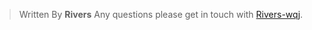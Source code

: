 

> Written By **Rivers**
> Any questions please get in touch with  [Rivers-wqj](https://rivers-wqj.github.io/).
<!--stackedit_data:
eyJoaXN0b3J5IjpbLTEzMjE0MTk2NzhdfQ==
-->